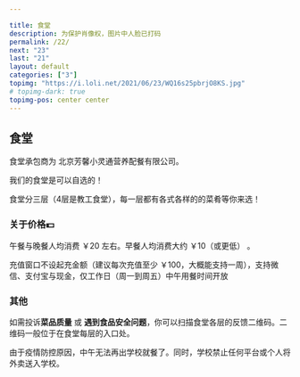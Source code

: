 ```yaml
---

title: 食堂
description: 为保护肖像权，图片中人脸已打码
permalink: /22/
next: "23"
last: "21"
layout: default
categories: ["3"]
topimg: "https://i.loli.net/2021/06/23/WQ16s25pbrjO8KS.jpg"
# topimg-dark: true
topimg-pos: center center
---
```



## 食堂

食堂承包商为 北京芳馨小灵通营养配餐有限公司。

我们的食堂是可以自选的！

食堂分三层（4层是教工食堂），每一层都有各式各样的的菜肴等你来选！

### 关于价格💵
午餐与晚餐人均消费 ￥20 左右。早餐人均消费大约 ￥10（或更低） 。

<!-- 然而性价比并不怎么好，味道请自行评判 -->

充值窗口不设起充金额（建议每次充值至少 ￥100，大概能支持一周），支持微信、支付宝与现金，仅工作日（周一到周五）中午用餐时间开放

### 其他
如需投诉**菜品质量** 或 **遇到食品安全问题**，你可以扫描食堂各层的反馈二维码。二维码一般位于在食堂每层的入口处。

由于疫情防控原因，中午无法再出学校就餐了。同时，学校禁止任何平台或个人将外卖送入学校。

